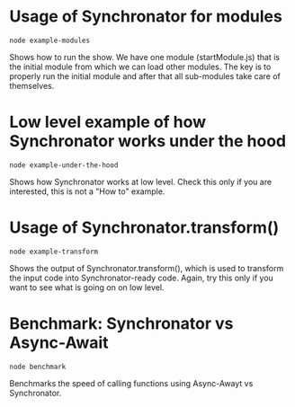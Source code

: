 # Usage of Synchronator for modules
```node example-modules```

Shows how to run the show. We have one module (startModule.js) that is the initial module from which we can load other modules. The key is to properly run the initial module and after that all sub-modules take care of themselves.

# Low level example of how Synchronator works under the hood
```node example-under-the-hood```

Shows how Synchronator works at low level. Check this only if you are interested, this is not a "How to" example.

# Usage of Synchronator.transform()
```node example-transform```

Shows the output of Synchronator.transform(), which is used to transform the input code into Synchronator-ready code. Again, try this only if you want to see what is going on on low level.

# Benchmark: Synchronator vs Async-Await
```node benchmark```

Benchmarks the speed of calling functions using Async-Awayt vs Synchronator.